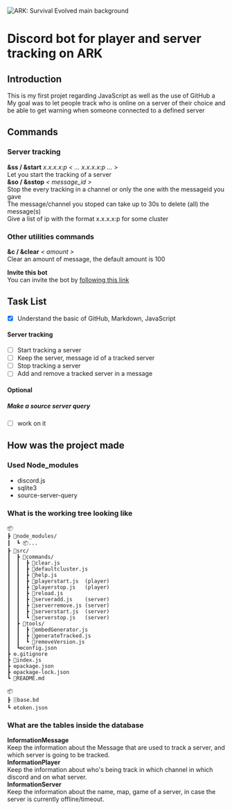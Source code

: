 ![ARK: Survival Evolved main background](https://store-images.s-microsoft.com/image/apps.49771.68672594993004535.abb7a42a-f75b-44f2-8afd-204cb3d19eb6.df63910d-755c-40d4-90c0-95d214d3ccd9?mode=scale&q=90&h=1080&w=1920&background=%23FFFFFF)
# Discord bot for player and server tracking on ARK  
## Introduction  
This is my first projet regarding JavaScript as well as the use of GitHub  a
My goal was to let people track who is online on a server of their choice
and be able to get warning when someone connected to a defined server  

## Commands  
### Server tracking
**&ss / &start** *x.x.x.x:p  < ... x.x.x.x:p ... >*  
Let you start the tracking of a server  
**&so / &sstop** *< message_id >*  
Stop the every tracking in a channel or only the one with the messageid you gave  
The message/channel you stoped can take up to 30s to delete (all) the message(s)  
Give a list of ip with the format x.x.x.x:p for some cluster  

### Other utilities commands  
**&c / &clear** *< amount >*  
Clear an amount of message, the default amount is 100  

**Invite this bot**  
‎‎You can invite the bot by [following this link](https://bit.ly/30LMOoe)  
## Task List  
- [x] Understand the basic of GitHub, Markdown, JavaScript  

#### Server tracking
- [ ] Start tracking a server  
- [ ] Keep the server, message id of a tracked server  
- [ ] Stop tracking a server  
- [ ] Add and remove a tracked server in a message  

#### Optional
##### Make a source server query
- [ ] work on it

## How was the project made  
### Used Node_modules  
- discord.js  
- sqlite3  
- source-server-query  

### What is the working tree looking like  
```
📦  
┣ 📂node_modules/  
┃  ┗ 📦...  
┣ 📂src/  
┃  ┣ 📂commands/  
┃  ┃  ┣ 📜clear.js  
┃  ┃  ┣ 📜defaultcluster.js  
┃  ┃  ┣ 📜help.js  
┃  ┃  ┣ 📜playerstart.js  (player)  
┃  ┃  ┣ 📜playerstop.js   (player)  
┃  ┃  ┣ 📜reload.js  
┃  ┃  ┣ 📜serveradd.js    (server)  
┃  ┃  ┣ 📜serverremove.js (server)  
┃  ┃  ┣ 📜serverstart.js  (server)  
┃  ┃  ┗ 📜serverstop.js   (server)  
┃  ┣ 📂tools/  
┃  ┃  ┣ 📜embedGenerator.js 
┃  ┃  ┣ 📜generateTracked.js  
┃  ┃  ┗ 📜removeVersion.js
┃  ┗⚙️config.json
┣ ⚙️.gitignore  
┣ 📜index.js  
┣ ⚙️package.json  
┣ ⚙️package-lock.json  
┗ 📝README.md  

📦 
┣ 🗄️base.bd  
┗ ⚙️token.json  
```
### What are the tables inside the database  
**InformationMessage**  
Keep the information about the Message that are used to track a server, and which server is going to be tracked.  
**InformationPlayer**  
Keep the information about who's being track in which channel in which discord and on what server.  
**InformationServer**  
Keep the information about the name, map, game of a server, in case the server is currently offline/timeout.  